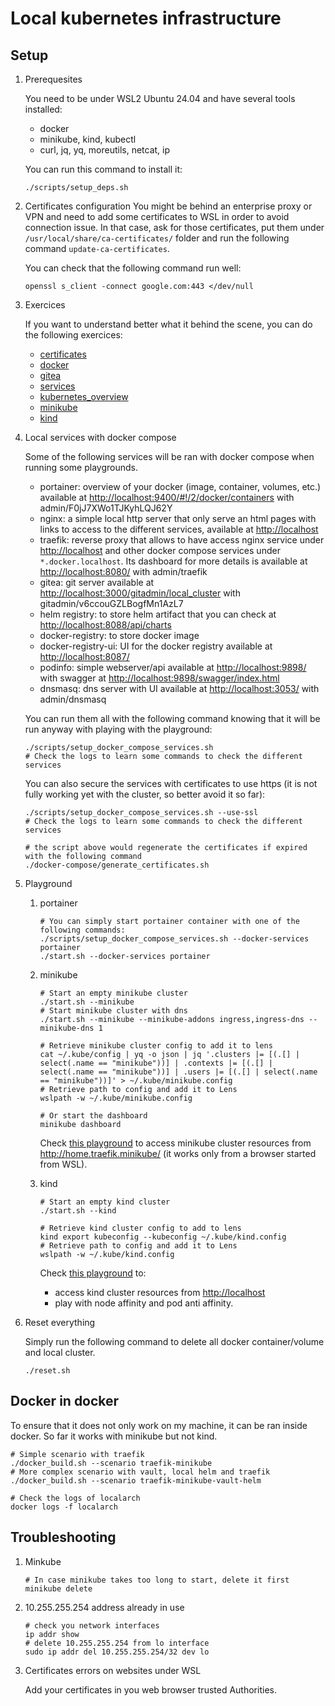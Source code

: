 # Local kubernetes infrastructure

## Setup

1. Prerequesites

   You need to be under WSL2 Ubuntu 24.04 and have several tools installed:

   - docker
   - minikube, kind, kubectl
   - curl, jq, yq, moreutils, netcat, ip

   You can run this command to install it:

   ```shell
   ./scripts/setup_deps.sh
   ```

1. Certificates configuration
   You might be behind an enterprise proxy or VPN and need to add some certificates to WSL in order to avoid connection issue. In that case, ask for those certificates, put them under `/usr/local/share/ca-certificates/` folder and run the following command `update-ca-certificates`.

   You can check that the following command run well:

   ```shell
   openssl s_client -connect google.com:443 </dev/null
   ```

1. Exercices

   If you want to understand better what it behind the scene, you can do the following exercices:

   - [certificates](exercice/01_certificates.md)
   - [docker](exercice/02_docker.md)
   - [gitea](exercice/03_gitea.md)
   - [services](exercice/04_services.md)
   - [kubernetes_overview](exercice/05_kubernetes_overview.md)
   - [minikube](exercice/06_minikube.md)
   - [kind](exercice/07_kind.md)

1. Local services with docker compose

   Some of the following services will be ran with docker compose when running some playgrounds.

   - portainer: overview of your docker (image, container, volumes, etc.) available at <http://localhost:9400/#!/2/docker/containers> with admin/F0jJ7XWo1TJKyhLQJ62Y
   - nginx: a simple local http server that only serve an html pages with links to access to the different services, available at <http://localhost>
   - traefik: reverse proxy that allows to have access nginx service under <http://localhost> and other docker compose services under `*.docker.localhost`. Its dashboard for more details is available at <http://localhost:8080/> with admin/traefik
   - gitea: git server available at <http://localhost:3000/gitadmin/local_cluster> with gitadmin/v6ccouGZLBogfMn1AzL7
   - helm registry: to store helm artifact that you can check at <http://localhost:8088/api/charts>
   - docker-registry: to store docker image
   - docker-registry-ui: UI for the docker registry available at <http://localhost:8087/>
   - podinfo: simple webserver/api available at <http://localhost:9898/> with swagger at <http://localhost:9898/swagger/index.html>
   - dnsmasq: dns server with UI available at <http://localhost:3053/> with admin/dnsmasq

   You can run them all with the following command knowing that it will be run anyway with playing with the playground:

   ```shell
   ./scripts/setup_docker_compose_services.sh
   # Check the logs to learn some commands to check the different services
   ```

   You can also secure the services with certificates to use https (it is not fully working yet with the cluster, so better avoid it so far):

   ```shell
   ./scripts/setup_docker_compose_services.sh --use-ssl
   # Check the logs to learn some commands to check the different services

   # the script above would regenerate the certificates if expired with the following command
   ./docker-compose/generate_certificates.sh
   ```

1. Playground

   1. portainer

      ```shell
      # You can simply start portainer container with one of the following commands:
      ./scripts/setup_docker_compose_services.sh --docker-services portainer
      ./start.sh --docker-services portainer
      ```

   1. minikube

      ```shell
      # Start an empty minikube cluster
      ./start.sh --minikube
      # Start minikube cluster with dns
      ./start.sh --minikube --minikube-addons ingress,ingress-dns --minikube-dns 1

      # Retrieve minikube cluster config to add it to lens
      cat ~/.kube/config | yq -o json | jq '.clusters |= [(.[] | select(.name == "minikube"))] | .contexts |= [(.[] | select(.name == "minikube"))] | .users |= [(.[] | select(.name == "minikube"))]' > ~/.kube/minikube.config
      # Retrieve path to config and add it to Lens
      wslpath -w ~/.kube/minikube.config

      # Or start the dashboard
      minikube dashboard
      ```

      Check [this playground](k8s/flux-playground/traefik-minikube/readme.md) to access minikube cluster resources from <http://home.traefik.minikube/> (it works only from a browser started from WSL).

   1. kind

      ```shell
      # Start an empty kind cluster
      ./start.sh --kind

      # Retrieve kind cluster config to add to lens
      kind export kubeconfig --kubeconfig ~/.kube/kind.config
      # Retrieve path to config and add it to Lens
      wslpath -w ~/.kube/kind.config
      ```

      Check [this playground](k8s/flux-playground/traefik-kind/readme.md) to:

      - access kind cluster resources from <http://localhost>
      - play with node affinity and pod anti affinity.

1. Reset everything

   Simply run the following command to delete all docker container/volume and local cluster.

   ```shell
   ./reset.sh
   ```

## Docker in docker

To ensure that it does not only work on my machine, it can be ran inside docker. So far it works with minikube but not kind.

```shell
# Simple scenario with traefik
./docker_build.sh --scenario traefik-minikube
# More complex scenario with vault, local helm and traefik
./docker_build.sh --scenario traefik-minikube-vault-helm

# Check the logs of localarch
docker logs -f localarch
```

## Troubleshooting

1. Minkube

   ```shell
   # In case minikube takes too long to start, delete it first
   minikube delete
   ```

1. 10.255.255.254 address already in use

   ```shell
   # check you network interfaces
   ip addr show
   # delete 10.255.255.254 from lo interface
   sudo ip addr del 10.255.255.254/32 dev lo
   ```

1. Certificates errors on websites under WSL

   Add your certificates in you web browser trusted Authorities.

